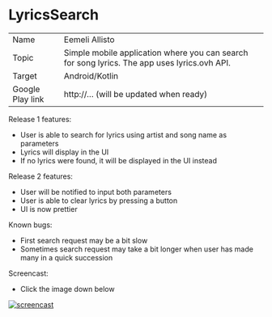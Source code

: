# LyricsSearch

|                  |                                                                                                                                                                                                                                                                            |
| ---------------- | -------------------------------------------------------------------------------------------------------------------------------------------------------------------------------------------------------------------------------------------------------------------------- |
| Name             | Eemeli Allisto                                                                                                                                                                                                                                                             |
| Topic            | Simple mobile application where you can search for song lyrics. The app uses lyrics.ovh API. |
| Target           | Android/Kotlin                                                                                                                                                                                                                                               |
| Google Play link | http://… (will be updated when ready)                                                                                                                                                                                                                                      |

Release 1 features:
- User is able to search for lyrics using artist and song name as parameters
- Lyrics will display in the UI
- If no lyrics were found, it will be displayed in the UI instead

Release 2 features:
- User will be notified to input both parameters
- User is able to clear lyrics by pressing a button
- UI is now prettier

Known bugs:
- First search request may be a bit slow
- Sometimes search request may take a bit longer when user has made many in a quick succession

Screencast:
- Click the image down below


[![screencast](https://img.youtube.com/vi/U3kLJ-n-J78/0.jpg)](https://www.youtube.com/watch?v=U3kLJ-n-J78 "screencast")
